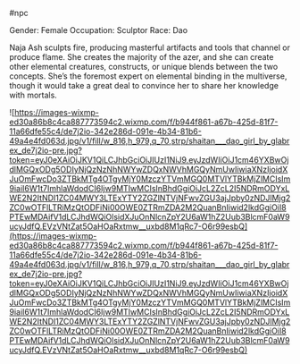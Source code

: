 #npc 

Gender: Female
Occupation: Sculptor
Race: Dao

Naja Ash sculpts fire, producing masterful artifacts and tools that channel or produce flame. She creates the majority of the azer, and she can create other elemental creatures, constructs, or unique blends between the two concepts. She’s the foremost expert on elemental binding in the multiverse, though it would take a great deal to convince her to share her knowledge with mortals.

![https://images-wixmp-ed30a86b8c4ca887773594c2.wixmp.com/f/b944f861-a67b-425d-81f7-11a66dfe55c4/de7j2io-342e286d-091e-4b34-81b6-49a4e4fd063d.jpg/v1/fill/w_816,h_979,q_70,strp/shaitan___dao_girl_by_glabrex_de7j2io-pre.jpg?token=eyJ0eXAiOiJKV1QiLCJhbGciOiJIUzI1NiJ9.eyJzdWIiOiJ1cm46YXBwOjdlMGQxODg5ODIyNjQzNzNhNWYwZDQxNWVhMGQyNmUwIiwiaXNzIjoidXJuOmFwcDo3ZTBkMTg4OTgyMjY0MzczYTVmMGQ0MTVlYTBkMjZlMCIsIm9iaiI6W1t7ImhlaWdodCI6Ijw9MTIwMCIsInBhdGgiOiJcL2ZcL2I5NDRmODYxLWE2N2ItNDI1ZC04MWY3LTExYTY2ZGZlNTVjNFwvZGU3ajJpby0zNDJlMjg2ZC0wOTFlLTRiMzQtODFiNi00OWE0ZTRmZDA2M2QuanBnIiwid2lkdGgiOiI8PTEwMDAifV1dLCJhdWQiOlsidXJuOnNlcnZpY2U6aW1hZ2Uub3BlcmF0aW9ucyJdfQ.EVzVNtZat5OaHOaRxtmw__uxbd8M1qRc7-O6r99esbQ](https://images-wixmp-ed30a86b8c4ca887773594c2.wixmp.com/f/b944f861-a67b-425d-81f7-11a66dfe55c4/de7j2io-342e286d-091e-4b34-81b6-49a4e4fd063d.jpg/v1/fill/w_816,h_979,q_70,strp/shaitan___dao_girl_by_glabrex_de7j2io-pre.jpg?token=eyJ0eXAiOiJKV1QiLCJhbGciOiJIUzI1NiJ9.eyJzdWIiOiJ1cm46YXBwOjdlMGQxODg5ODIyNjQzNzNhNWYwZDQxNWVhMGQyNmUwIiwiaXNzIjoidXJuOmFwcDo3ZTBkMTg4OTgyMjY0MzczYTVmMGQ0MTVlYTBkMjZlMCIsIm9iaiI6W1t7ImhlaWdodCI6Ijw9MTIwMCIsInBhdGgiOiJcL2ZcL2I5NDRmODYxLWE2N2ItNDI1ZC04MWY3LTExYTY2ZGZlNTVjNFwvZGU3ajJpby0zNDJlMjg2ZC0wOTFlLTRiMzQtODFiNi00OWE0ZTRmZDA2M2QuanBnIiwid2lkdGgiOiI8PTEwMDAifV1dLCJhdWQiOlsidXJuOnNlcnZpY2U6aW1hZ2Uub3BlcmF0aW9ucyJdfQ.EVzVNtZat5OaHOaRxtmw__uxbd8M1qRc7-O6r99esbQ)